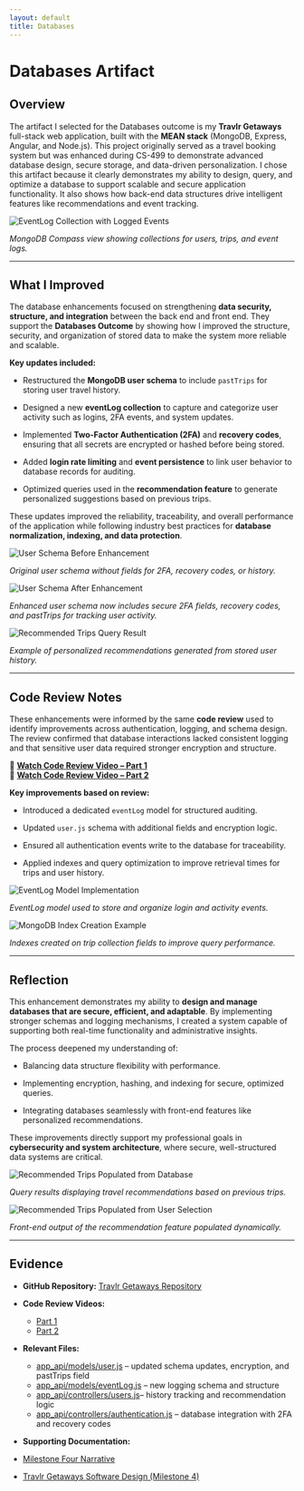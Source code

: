 ```yaml
---
layout: default
title: Databases
---
```


<link rel="stylesheet" href="../../assets/css/custom.css">

# Databases Artifact

## Overview

The artifact I selected for the Databases outcome is my **Travlr Getaways** full-stack web application, built with the **MEAN stack** (MongoDB, Express, Angular, and Node.js). This project originally served as a travel booking system but was enhanced during CS-499 to demonstrate advanced database design, secure storage, and data-driven personalization. I chose this artifact because it clearly demonstrates my ability to design, query, and optimize a database to support scalable and secure application functionality. It also shows how back-end data structures drive intelligent features like recommendations and event tracking.


![EventLog Collection with Logged Events](images/DatabaseStructure.jpg)

*MongoDB Compass view showing collections for users, trips, and event logs.*

---

## What I Improved

The database enhancements focused on strengthening **data security, structure, and integration** between the back end and front end. They support the **Databases Outcome** by showing how I improved the structure, security,
and organization of stored data to make the system more reliable and scalable. 

**Key updates included:**

- Restructured the **MongoDB user schema** to include `pastTrips` for storing user travel history.
  
- Designed a new **eventLog collection** to capture and categorize user activity such as logins, 2FA events, and system updates.
  
- Implemented **Two-Factor Authentication (2FA)** and **recovery codes**, ensuring that all secrets are encrypted or hashed before being stored.
   
- Added **login rate limiting** and **event persistence** to link user behavior to database records for auditing.
  
- Optimized queries used in the **recommendation feature** to generate personalized suggestions based on previous trips.  

These updates improved the reliability, traceability, and overall performance of the application while following industry best practices for **database normalization, indexing, and data protection**.

![User Schema Before Enhancement](images/UserSchemaBefore.jpg)

*Original user schema without fields for 2FA, recovery codes, or history.*

![User Schema After Enhancement](images/UserSchemaAfter.jpg)

*Enhanced user schema now includes secure 2FA fields, recovery codes, and pastTrips for tracking user activity.*

![Recommended Trips Query Result](images/Recommendations.jpg)

*Example of personalized recommendations generated from stored user history.*

---

## Code Review Notes

These enhancements were informed by the same **code review** used to identify improvements across authentication, logging, and schema design. The review confirmed that database interactions lacked consistent logging and that sensitive user data required stronger encryption and structure.

🎥 [**Watch Code Review Video – Part 1**](https://youtu.be/yE4y5FZN2ck)  
🎥 [**Watch Code Review Video – Part 2**](https://youtu.be/-rbaklZHxl4)

**Key improvements based on review:**

- Introduced a dedicated `eventLog` model for structured auditing.
   
- Updated `user.js` schema with additional fields and encryption logic.
   
- Ensured all authentication events write to the database for traceability.
  
- Applied indexes and query optimization to improve retrieval times for trips and user history.  

![EventLog Model Implementation](images/EventLogs.jpg)

*EventLog model used to store and organize login and activity events.*

![MongoDB Index Creation Example](images/IndexCreation.jpg)

*Indexes created on trip collection fields to improve query performance.*

---

## Reflection

This enhancement demonstrates my ability to **design and manage databases that are secure, efficient, and adaptable**. By implementing stronger schemas and logging mechanisms, I created a system capable of supporting both real-time functionality and administrative insights.

The process deepened my understanding of:

- Balancing data structure flexibility with performance.
   
- Implementing encryption, hashing, and indexing for secure, optimized queries.
  
- Integrating databases seamlessly with front-end features like personalized recommendations.  

These improvements directly support my professional goals in **cybersecurity and system architecture**, where secure, well-structured data systems are critical.

![Recommended Trips Populated from Database](images/Recommendations.jpg)

*Query results displaying travel recommendations based on previous trips.*

![Recommended Trips Populated from User Selection](images/RecommendedTrip.jpg)

*Front-end output of the recommendation feature populated dynamically.*

---

## Evidence

- **GitHub Repository:** [Travlr Getaways Repository](https://github.com/thatone313/CS465FullStackDevelopment)  
- **Code Review Videos:**  
  - [Part 1](https://youtu.be/yE4y5FZN2ck)  
  - [Part 2](https://youtu.be/-rbaklZHxl4)

    
- **Relevant Files:**
  
  - [app_api/models/user.js](../../supporting_files/models_user.js) – updated schema updates, encryption, and pastTrips field  
  - [app_api/models/eventLog.js](../../supporting_files/eventLog.js) – new logging schema and structure
  - [app_api/controllers/users.js](../../supporting_files/controllers_users.js)– history tracking and recommendation logic  
  - [app_api/controllers/authentication.js](../../supporting_files/authentication.js) – database integration with 2FA and recovery codes
    
 
 - **Supporting Documentation:**
  - [Milestone Four Narrative](../../supporting_files/CS499MilestoneFour.docx)
  - [Travlr Getaways Software Design (Milestone 4)](https://drive.google.com/file/d/16QbBx-q-nHm7J7De-FdLKpwf-exF8yHc/view?usp=drive_link)






